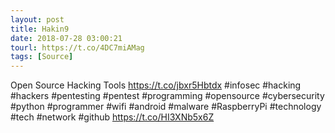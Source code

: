 ```yaml
---
layout: post
title: Hakin9
date: 2018-07-28 03:00:21
tourl: https://t.co/4DC7miAMag
tags: [Source]
---
```

Open Source Hacking Tools https://t.co/jbxr5Hbtdx  #infosec #hacking #hackers #pentesting #pentest #programming #opensource #cybersecurity #python #programmer #wifi  #android #malware #RaspberryPi #technology #tech #network #github https://t.co/HI3XNb5x6Z